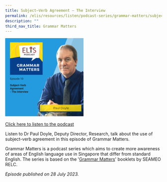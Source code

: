 ```yaml
---
title: Subject–Verb Agreement – The Interview
permalink: /elis/resources/listen/podcast-series/grammar-matters/subject-verb-agreement-the-interview/
description: ""
third_nav_title: Grammar Matters
---
```

<img src="/images/grammar%20matters%2010.png" style="width:50%">

		 
<a href="https://open.spotify.com/episode/5R1QkMf2w83rJim2OaetTP?si=26019149aafc4e31">Click here to listen to the podcast</a>

Listen to Dr Paul Doyle, Deputy Director, Research, talk about the use of subject-verb agreement in this episode of Grammar Matters.

Grammar Matters is a podcast series which aims to create more awareness of areas of English language use in Singapore that differ from standard English. The series is based on the '[Grammar Matters](https://www.relc.org.sg/facilities/resources/publications)' booklets by SEAMEO RELC.

*Episode published on 28 July 2023.*